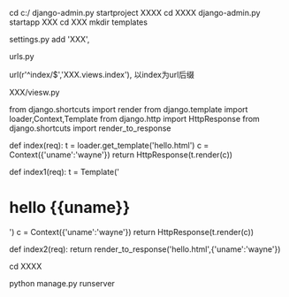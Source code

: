 
cd c:/
django-admin.py startproject XXXX
cd XXXX
django-admin.py startapp XXX
cd XXX
mkdir templates

settings.py
add 'XXX',

urls.py

url(r'^index/$','XXX.views.index'),  以index为url后缀

XXX/viesw.py

from django.shortcuts import render
from django.template import loader,Context,Template
from django.http import HttpResponse
from django.shortcuts import render_to_response


def index(req):
	t = loader.get_template('hello.html')
	c = Context({'uname':'wayne'})
	return HttpResponse(t.render(c))


def index1(req):
	t = Template('<h1>hello {{uname}}</h1>')
	c = Context({'uname':'wayne'})
	return HttpResponse(t.render(c))

def index2(req):
	return render_to_response('hello.html',{'uname':'wayne'})

cd XXXX

python manage.py runserver
